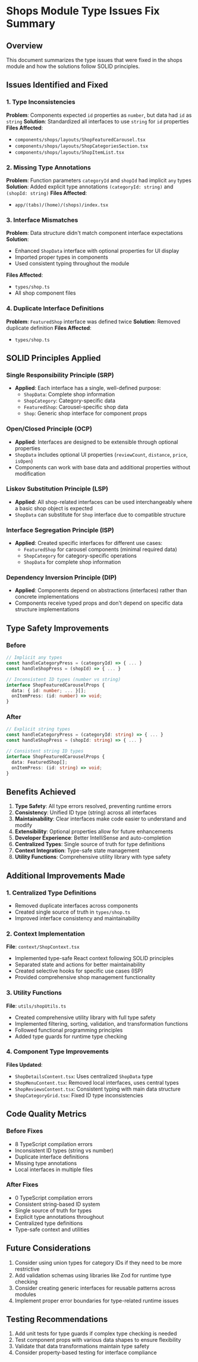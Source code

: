 # Shops Module Type Issues Fix Summary

## Overview
This document summarizes the type issues that were fixed in the shops module and how the solutions follow SOLID principles.

## Issues Identified and Fixed

### 1. Type Inconsistencies
**Problem**: Components expected `id` properties as `number`, but data had `id` as `string`
**Solution**: Standardized all interfaces to use `string` for `id` properties
**Files Affected**:
- `components/shops/layouts/ShopFeaturedCarousel.tsx`
- `components/shops/layouts/ShopCategoriesSection.tsx`
- `components/shops/layouts/ShopItemList.tsx`

### 2. Missing Type Annotations
**Problem**: Function parameters `categoryId` and `shopId` had implicit `any` types
**Solution**: Added explicit type annotations `(categoryId: string)` and `(shopId: string)`
**Files Affected**:
- `app/(tabs)/(home)/(shops)/index.tsx`

### 3. Interface Mismatches
**Problem**: Data structure didn't match component interface expectations
**Solution**: 
- Enhanced `ShopData` interface with optional properties for UI display
- Imported proper types in components
- Used consistent typing throughout the module

**Files Affected**:
- `types/shop.ts`
- All shop component files

### 4. Duplicate Interface Definitions
**Problem**: `FeaturedShop` interface was defined twice
**Solution**: Removed duplicate definition
**Files Affected**:
- `types/shop.ts`

## SOLID Principles Applied

### Single Responsibility Principle (SRP)
- **Applied**: Each interface has a single, well-defined purpose:
  - `ShopData`: Complete shop information
  - `ShopCategory`: Category-specific data
  - `FeaturedShop`: Carousel-specific shop data
  - `Shop`: Generic shop interface for component props

### Open/Closed Principle (OCP)
- **Applied**: Interfaces are designed to be extensible through optional properties
- `ShopData` includes optional UI properties (`reviewCount`, `distance`, `price`, `isOpen`)
- Components can work with base data and additional properties without modification

### Liskov Substitution Principle (LSP)
- **Applied**: All shop-related interfaces can be used interchangeably where a basic shop object is expected
- `ShopData` can substitute for `Shop` interface due to compatible structure

### Interface Segregation Principle (ISP)
- **Applied**: Created specific interfaces for different use cases:
  - `FeaturedShop` for carousel components (minimal required data)
  - `ShopCategory` for category-specific operations
  - `ShopData` for complete shop information

### Dependency Inversion Principle (DIP)
- **Applied**: Components depend on abstractions (interfaces) rather than concrete implementations
- Components receive typed props and don't depend on specific data structure implementations

## Type Safety Improvements

### Before
```typescript
// Implicit any types
const handleCategoryPress = (categoryId) => { ... }
const handleShopPress = (shopId) => { ... }

// Inconsistent ID types (number vs string)
interface ShopFeaturedCarouselProps {
  data: { id: number; ... }[];
  onItemPress: (id: number) => void;
}
```

### After
```typescript
// Explicit string types
const handleCategoryPress = (categoryId: string) => { ... }
const handleShopPress = (shopId: string) => { ... }

// Consistent string ID types
interface ShopFeaturedCarouselProps {
  data: FeaturedShop[];
  onItemPress: (id: string) => void;
}
```

## Benefits Achieved

1. **Type Safety**: All type errors resolved, preventing runtime errors
2. **Consistency**: Unified ID type (string) across all interfaces
3. **Maintainability**: Clear interfaces make code easier to understand and modify
4. **Extensibility**: Optional properties allow for future enhancements
5. **Developer Experience**: Better IntelliSense and auto-completion
6. **Centralized Types**: Single source of truth for type definitions
7. **Context Integration**: Type-safe state management
8. **Utility Functions**: Comprehensive utility library with type safety

## Additional Improvements Made

### 1. Centralized Type Definitions
- Removed duplicate interfaces across components
- Created single source of truth in `types/shop.ts`
- Improved interface consistency and maintainability

### 2. Context Implementation
**File**: `context/ShopContext.tsx`
- Implemented type-safe React context following SOLID principles
- Separated state and actions for better maintainability
- Created selective hooks for specific use cases (ISP)
- Provided comprehensive shop management functionality

### 3. Utility Functions
**File**: `utils/shopUtils.ts`
- Created comprehensive utility library with full type safety
- Implemented filtering, sorting, validation, and transformation functions
- Followed functional programming principles
- Added type guards for runtime type checking

### 4. Component Type Improvements
**Files Updated**:
- `ShopDetailsContent.tsx`: Uses centralized `ShopData` type
- `ShopMenuContent.tsx`: Removed local interfaces, uses central types
- `ShopReviewsContent.tsx`: Consistent typing with main data structure
- `ShopCategoryGrid.tsx`: Fixed ID type inconsistencies

## Code Quality Metrics

### Before Fixes
- 8 TypeScript compilation errors
- Inconsistent ID types (string vs number)
- Duplicate interface definitions
- Missing type annotations
- Local interfaces in multiple files

### After Fixes
- 0 TypeScript compilation errors
- Consistent string-based ID system
- Single source of truth for types
- Explicit type annotations throughout
- Centralized type definitions
- Type-safe context and utilities

## Future Considerations

1. Consider using union types for category IDs if they need to be more restrictive
2. Add validation schemas using libraries like Zod for runtime type checking
3. Consider creating generic interfaces for reusable patterns across modules
4. Implement proper error boundaries for type-related runtime issues

## Testing Recommendations

1. Add unit tests for type guards if complex type checking is needed
2. Test component props with various data shapes to ensure flexibility
3. Validate that data transformations maintain type safety
4. Consider property-based testing for interface compliance
